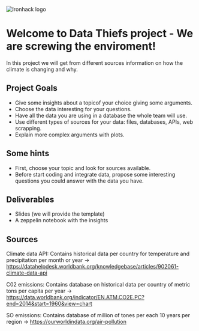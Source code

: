 
![Ironhack logo](https://i.imgur.com/1QgrNNw.png)

# Welcome to Data Thiefs project - We are screwing the enviroment!

In this project we will get from different sources information on how the climate is changing and why.

## Project Goals

* Give some insights about a topicof your choice giving some arguments.
* Choose the data interesting for your questions. 
* Have all the data you are using in a database the whole team will use.
* Use different types of sources for your data: files, databases, APIs, web scrapping.
* Explain more complex arguments with plots.


## Some hints
* First, choose your topic and look for sources available.
* Before start coding and integrate data, propose some interesting questions you could answer with the data you have.


## Deliverables
* Slides (we will provide the template)
* A zeppelin notebook with the insights

## Sources
Climate data API: Contains historical data per country for temperature and precipitation per month or year -> https://datahelpdesk.worldbank.org/knowledgebase/articles/902061-climate-data-api

C02 emissions: Contains database on historical data per country of metric tons per capita per year -> https://data.worldbank.org/indicator/EN.ATM.CO2E.PC?end=2014&start=1960&view=chart

SO emissions: Contains database of million of tones per each 10 years per region -> https://ourworldindata.org/air-pollution
